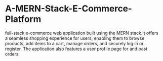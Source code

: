 # A-MERN-Stack-E-Commerce-Platform
full-stack e-commerce web application built using the MERN stack.It offers a seamless shopping experience for users, enabling them to browse products, add items to a cart, manage orders, and securely log in or register. The application also features a user profile page for and past orders.
